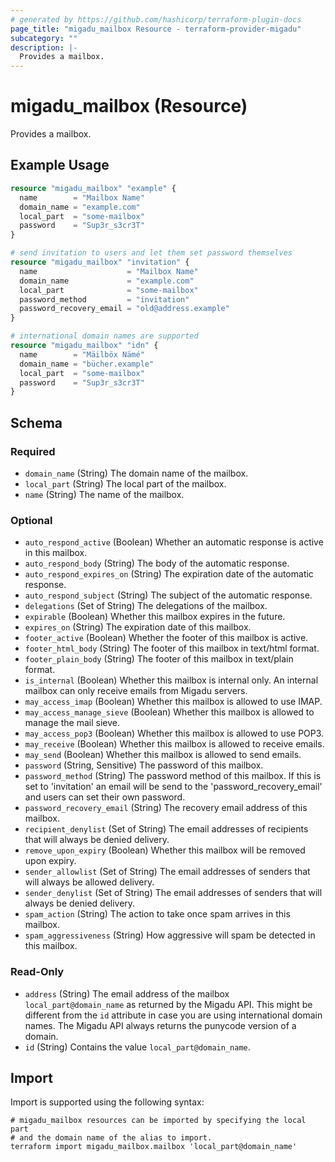 ```yaml
---
# generated by https://github.com/hashicorp/terraform-plugin-docs
page_title: "migadu_mailbox Resource - terraform-provider-migadu"
subcategory: ""
description: |-
  Provides a mailbox.
---
```


# migadu_mailbox (Resource)

Provides a mailbox.

## Example Usage

```terraform
resource "migadu_mailbox" "example" {
  name        = "Mailbox Name"
  domain_name = "example.com"
  local_part  = "some-mailbox"
  password    = "Sup3r_s3cr3T"
}

# send invitation to users and let them set password themselves
resource "migadu_mailbox" "invitation" {
  name                    = "Mailbox Name"
  domain_name             = "example.com"
  local_part              = "some-mailbox"
  password_method         = "invitation"
  password_recovery_email = "old@address.example"
}

# international domain names are supported
resource "migadu_mailbox" "idn" {
  name        = "Mäilböx Nämé"
  domain_name = "bücher.example"
  local_part  = "some-mailbox"
  password    = "Sup3r_s3cr3T"
}
```

<!-- schema generated by tfplugindocs -->
## Schema

### Required

- `domain_name` (String) The domain name of the mailbox.
- `local_part` (String) The local part of the mailbox.
- `name` (String) The name of the mailbox.

### Optional

- `auto_respond_active` (Boolean) Whether an automatic response is active in this mailbox.
- `auto_respond_body` (String) The body of the automatic response.
- `auto_respond_expires_on` (String) The expiration date of the automatic response.
- `auto_respond_subject` (String) The subject of the automatic response.
- `delegations` (Set of String) The delegations of the mailbox.
- `expirable` (Boolean) Whether this mailbox expires in the future.
- `expires_on` (String) The expiration date of this mailbox.
- `footer_active` (Boolean) Whether the footer of this mailbox is active.
- `footer_html_body` (String) The footer of this mailbox in text/html format.
- `footer_plain_body` (String) The footer of this mailbox in text/plain format.
- `is_internal` (Boolean) Whether this mailbox is internal only. An internal mailbox can only receive emails from Migadu servers.
- `may_access_imap` (Boolean) Whether this mailbox is allowed to use IMAP.
- `may_access_manage_sieve` (Boolean) Whether this mailbox is allowed to manage the mail sieve.
- `may_access_pop3` (Boolean) Whether this mailbox is allowed to use POP3.
- `may_receive` (Boolean) Whether this mailbox is allowed to receive emails.
- `may_send` (Boolean) Whether this mailbox is allowed to send emails.
- `password` (String, Sensitive) The password of this mailbox.
- `password_method` (String) The password method of this mailbox. If this is set to 'invitation' an email will be send to the 'password_recovery_email' and users can set their own password.
- `password_recovery_email` (String) The recovery email address of this mailbox.
- `recipient_denylist` (Set of String) The email addresses of recipients that will always be denied delivery.
- `remove_upon_expiry` (Boolean) Whether this mailbox will be removed upon expiry.
- `sender_allowlist` (Set of String) The email addresses of senders that will always be allowed delivery.
- `sender_denylist` (Set of String) The email addresses of senders that will always be denied delivery.
- `spam_action` (String) The action to take once spam arrives in this mailbox.
- `spam_aggressiveness` (String) How aggressive will spam be detected in this mailbox.

### Read-Only

- `address` (String) The email address of the mailbox `local_part@domain_name` as returned by the Migadu API. This might be different from the `id` attribute in case you are using international domain names. The Migadu API always returns the punycode version of a domain.
- `id` (String) Contains the value `local_part@domain_name`.

## Import

Import is supported using the following syntax:

```shell
# migadu_mailbox resources can be imported by specifying the local part
# and the domain name of the alias to import.
terraform import migadu_mailbox.mailbox 'local_part@domain_name'
```
